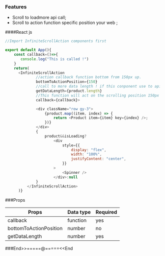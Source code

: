 ### Features

- Scroll to loadmore api call;
- Scroll to action function specific position your web ;

####React js

```javascript
//Import InfiniteScrollAction components first

export default App(){
	const callback=()=>{
	   console.log("This is called !")
	}
	return(
	  <InfiniteScrollAction
			  //action callback function bottom from 150px up.
			  bottomToActionPosition={150}
			  //call to more data length ! if this conponent use to api call.
			  getDataLength={product.length}
			  //This function will act on the scrolling position 150px above the bottom
			  callback={callback}>

			  <div className="row gy-3">
				  {product.map((item, index) => {
					  return <Product item={item} key={index} />;
				  })}
			  </div>
			  {
				  product&&isLoading?
					  <div
						  style={{
							  display: "flex",
							  width: "100%",
							  justifyContent: "center",
						  }}
					  >
						  <Spinner />
					  </div>:null
			  }
		  </InfiniteScrollAction>
	  )}
```

###Props

| Props                  | Data type | Required |
| ---------------------- | --------- | -------- |
| callback               | function  | yes      |
| bottomToActionPosition | number    | no       |
| getDataLength          | number    | yes      |

###End>>=====@=====<<End
